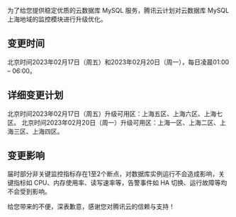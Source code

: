 为了给您提供稳定优质的云数据库 MySQL 服务，腾讯云计划对云数据库 MySQL 上海地域的监控模块进行升级优化。

## 变更时间
北京时间2023年02月17日（周五）和2023年02月20日（周一），每日凌晨01:00 – 06:00。

## 详细变更计划
北京时间2023年02月17日（周五）升级可用区：上海五区、上海六区、上海七区。
北京时间2023年02月20日（周一）升级可用区：上海一区、上海二区、上海三区、上海四区。

## 变更影响
届时部分非关键监控指标存在1至2个断点，对数据库实例运行不会造成影响，关键指标如 CPU、内存使用率、读写速率等，告警事件如 HA 切换、运行故障等均不会受到影响。

给您带来的不便，深表歉意，感谢您对腾讯云的信赖与支持！
